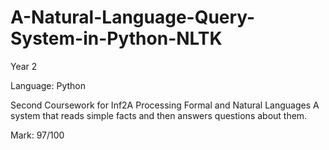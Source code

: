 # A-Natural-Language-Query-System-in-Python-NLTK

Year 2

Language: Python

Second Coursework for Inf2A Processing Formal and Natural Languages
A system that reads simple facts and then answers questions about them.

Мark: 97/100

